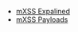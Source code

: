 - [mXSS Expalined](https://sonarsource.github.io/mxss-cheatsheet/explained/)
- [mXSS Payloads](https://sonarsource.github.io/mxss-cheatsheet/examples/)